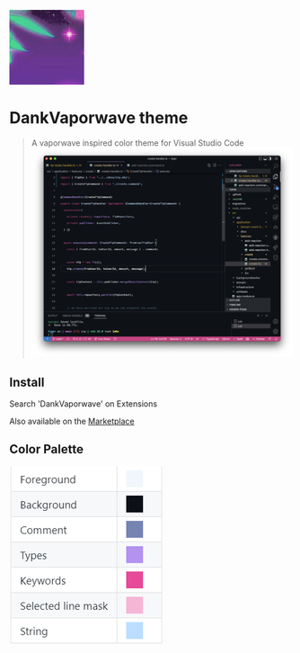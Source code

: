 ![Icon](./icon.jpg)

# DankVaporwave theme

> A vaporwave inspired color theme for Visual Studio Code
> ![alt text](./example.png "Example")

## Install

Search 'DankVaporwave' on Extensions

Also available on the [Marketplace](https://marketplace.visualstudio.com/items?itemName=JBW.dankvaporwave-vscode)

## Color Palette

![Icon](./palette.png)
